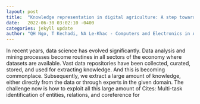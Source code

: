 ```yaml
---
layout: post
title:  "Knowledge representation in digital agriculture: A step towards standardised model"
date:   2022-06-30 03:02:10 -0400
categories: jekyll update
author: "QH Ngo, T Kechadi, NA Le-Khac - Computers and Electronics in Agriculture, 2022"
---
```

In recent years, data science has evolved significantly. Data analysis and mining processes become routines in all sectors of the economy where datasets are available. Vast data repositories have been collected, curated, stored, and used for extracting knowledge. And this is becoming commonplace. Subsequently, we extract a large amount of knowledge, either directly from the data or through experts in the given domain. The challenge now is how to exploit all this large amount of  Cites: Multi-task identification of entities, relations, and coreference for